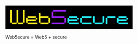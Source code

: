 ![Web5ecure](https://raw.githubusercontent.com/danito-net/Web5ecure/main/static/images/Web5ecure-400px.png)

Web5ecure = Web5 + secure
